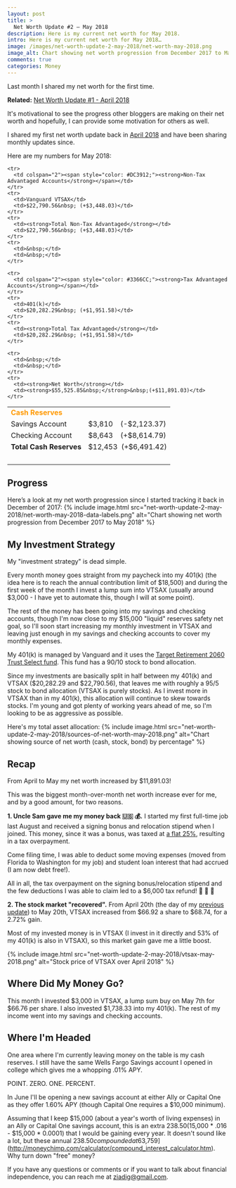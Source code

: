 ```yaml
---
layout: post
title: >
  Net Worth Update #2 – May 2018
description: Here is my current net worth for May 2018.
intro: Here is my current net worth for May 2018…
image: /images/net-worth-update-2-may-2018/net-worth-may-2018.png
image_alt: Chart showing net worth progression from December 2017 to May 2018
comments: true
categories: Money
---
```

Last month I shared my net worth for the first time.

**Related:** [Net Worth Update #1 - April 2018](/net-worth-april-2018)

It's motivational to see the progress other bloggers are making on their net worth and hopefully, I can provide some motivation for others as well.

I shared my first net worth update back in [April 2018](/net-worth-april-2018) and have been sharing monthly updates since.

Here are my numbers for May 2018:
<table>
  <tbody>
    <tr>
      <td colspan="2"><span style="color: #FF9900;"><strong>Cash Reserves</strong></span></td>
    </tr>
    <tr>
      <td>Savings Account</td>
      <td>$3,810&nbsp;&nbsp;&nbsp; (-$2,123.37)</td>
    </tr>
    <tr>
      <td>Checking Account</td>
      <td>$8,643&nbsp;&nbsp;&nbsp; (+$8,614.79)</td>
    </tr>
    <tr>
      <td><strong>Total Cash Reserves</strong></td>
      <td>$12,453&nbsp; (+$6,491.42)</td>
    </tr>
    <tr>
      <td>&nbsp;</td>
      <td>&nbsp;</td>
    </tr>

    <tr>
      <td colspan="2"><span style="color: #DC3912;"><strong>Non-Tax Advantaged Accounts</strong></span></td>
    </tr>
    <tr>
      <td>Vanguard VTSAX</td>
      <td>$22,790.56&nbsp; (+$3,448.03)</td>
    </tr>
    <tr>
      <td><strong>Total Non-Tax Advantaged</strong></td>
      <td>$22,790.56&nbsp; (+$3,448.03)</td>
    </tr>
    <tr>
      <td>&nbsp;</td>
      <td>&nbsp;</td>
    </tr>

    <tr>
      <td colspan="2"><span style="color: #3366CC;"><strong>Tax Advantaged Accounts</strong></span></td>
    </tr>
    <tr>
      <td>401(k)</td>
      <td>$20,282.29&nbsp; (+$1,951.58)</td>
    </tr>
    <tr>
      <td><strong>Total Tax Advantaged</strong></td>
      <td>$20,282.29&nbsp; (+$1,951.58)</td>
    </tr>

    <tr>
      <td>&nbsp;</td>
      <td>&nbsp;</td>
    </tr>
    <tr>
      <td><strong>Net Worth</strong></td>
      <td><strong>$55,525.85&nbsp;</strong>&nbsp;(+$11,891.03)</td>
    </tr>
  </tbody>
</table>

## Progress
Here’s a look at my net worth progression since I started tracking it back in December of 2017:
{% include image.html src="net-worth-update-2-may-2018/net-worth-may-2018-data-labels.png" alt="Chart showing net worth progression from December 2017 to May 2018" %}

## My Investment Strategy
My "investment strategy" is dead simple.

Every month money goes straight from my paycheck into my 401(k) (the idea here is to reach the annual contribution limit of $18,500) and during the first week of the month I invest a lump sum into VTSAX (usually around $3,000 - I have yet to automate this, though I will at some point).

The rest of the money has been going into my savings and checking accounts, though I'm now close to my $15,000 "liquid" reserves safety net goal, so I'll soon start increasing my monthly investment in VTSAX and leaving just enough in my savings and checking accounts to cover my monthly expenses.

My 401(k) is managed by Vanguard and it uses the [Target Retirement 2060 Trust Select fund](https://institutional.vanguard.com/VGApp/iip/site/institutional/investments/productoverview?fundId=1685). This fund has a 90/10 stock to bond allocation.

Since my investments are basically split in half between my 401(k) and VTSAX ($20,282.29 and $22,790.56), that leaves me with roughly a 95/5 stock to bond allocation (VTSAX is purely stocks). As I invest more in VTSAX than in my 401(k), this allocation will continue to skew towards stocks. I'm young and got plenty of working years ahead of me, so I'm looking to be as aggressive as possible.

Here's my total asset allocation:
{% include image.html src="net-worth-update-2-may-2018/sources-of-net-worth-may-2018.png" alt="Chart showing source of net worth (cash, stock, bond) by percentage" %}

## Recap
From April to May my net worth increased by $11,891.03!

This was the biggest month-over-month net worth increase ever for me, and by a good amount, for two reasons.

**1. Uncle Sam gave me my money back 🇺🇸 💰.** I started my first full-time job last August and received a signing bonus and relocation stipend when I joined. This money, since it was a bonus, was taxed at [a flat 25%](https://www.consumerismcommentary.com/federal-taxes-on-bonus-pay/), resulting in a tax overpayment.

Come filing time, I was able to deduct some moving expenses (moved from Florida to Washington for my job) and student loan interest that had accrued (I am now debt free!).

All in all, the tax overpayment on the signing bonus/relocation stipend and the few deductions I was able to claim led to a $6,000 tax refund! 🎉 🎈 🎁

**2. The stock market "recovered".**
From April 20th (the day of my [previous update](/net-worth-april-2018)) to May 20th, VTSAX increased from $66.92 a share to $68.74, for a 2.72% gain.

Most of my invested money is in VTSAX (I invest in it directly and 53% of my 401(k) is also in VTSAX), so this market gain gave me a little boost.

{% include image.html src="net-worth-update-2-may-2018/vtsax-may-2018.png" alt="Stock price of VTSAX over April 2018" %}

## Where Did My Money Go?
This month I invested $3,000 in VTSAX, a lump sum buy on May 7th for $66.76 per share. I also invested $1,738.33 into my 401(k). The rest of my income went into my savings and checking accounts.

## Where I'm Headed
One area where I'm currently leaving money on the table is my cash reserves. I still have the same Wells Fargo Savings account I opened in college which gives me a whopping .01% APY.

POINT. ZERO. ONE. PERCENT.

In June I'll be opening a new savings account at either Ally or Capital One as they offer 1.60% APY (though Capital One requires a $10,000 minimum).

Assuming that I keep $15,000 (about a year's worth of living expenses) in an Ally or Capital One savings account, this is an extra $238.50 ($15,000 * .016 - $15,000 * 0.0001) that I would be gaining every year. It doesn't sound like a lot, but these annual $238.50 compounded at 6% (standard market return) over 10 years would turn into [$3,759](http://moneychimp.com/calculator/compound_interest_calculator.htm). Why turn down "free" money?

If you have any questions or comments or if you want to talk about financial independence, you can reach me at ziadig@gmail.com.
